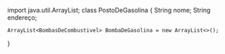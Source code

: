 import java.util.ArrayList;
class PostoDeGasolina {
    String nome;
    String endereço;

    ArrayList<BombasDeCombustivel> BombaDeGasolina = new ArrayList<>();
}
